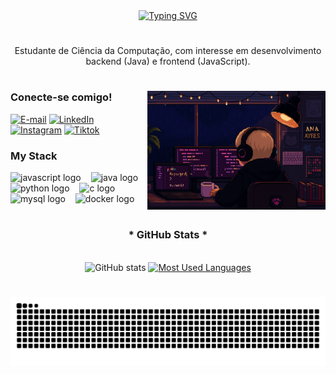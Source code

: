 <div align="center">
  <a href="https://git.io/typing-svg">
    <img src="https://readme-typing-svg.demolab.com?font=Fira+Code&weight=500&size=22&pause=1000&color=FF00F6&center=true&vCenter=true&random=false&width=524&lines=%E2%8A%B9+Oiii,+eu+sou+a+Ayres!+%E2%8A%B9+" alt="Typing SVG">
  </a>
</div>

#

<p align="center">Estudante de Ciência da Computação, com interesse em desenvolvimento backend (Java) e frontend (JavaScript).

#

<img align="right" alt="" height="190px" src="./src/codeme.png">

<h3 align="left">Conecte-se comigo!</h3>

[![E-mail](https://img.shields.io/badge/-Email-000?style=for-the-badge&logo=microsoft-outlook&logoColor=FF00F6&color=000)](mailto:anaayreso@hotmail.com)
[![LinkedIn](https://img.shields.io/badge/-LinkedIn-000?style=for-the-badge&logo=linkedin&logoColor=FF00F6&color=000)](https://www.linkedin.com/in/anaclaraayres)
[![Instagram](https://img.shields.io/badge/-Instagram-000?style=for-the-badge&logo=instagram&logoColor=FF00F6&color=000)](https://www.instagram.com/mundinhodaayres.tech/)
[![Tiktok](https://img.shields.io/badge/-Tiktok-000?style=for-the-badge&logo=tiktok&logoColor=FF00F6&color=000)](https://www.tiktok.com/@mundinhodaayres?_t=ZM-8x9XbKul1aq&_r=1)

<h3 align="left">My Stack </h3>

<div align="left">
  <img src="https://cdn.jsdelivr.net/gh/devicons/devicon/icons/javascript/javascript-plain.svg" height="25" alt="javascript logo" />
  <img width="8" />
  <img src="https://cdn.jsdelivr.net/gh/devicons/devicon/icons/java/java-original.svg" height="25" alt="java logo" />
  <img width="8" />
  <img src="https://cdn.jsdelivr.net/gh/devicons/devicon/icons/python/python-original.svg" height="25" alt="python logo" />
  <img width="8" />
  <img src="https://cdn.jsdelivr.net/gh/devicons/devicon/icons/c/c-original.svg" height="25" alt="c logo" />
  <img width="8" />
  <img src="https://cdn.jsdelivr.net/gh/devicons/devicon/icons/mysql/mysql-original.svg" height="25" alt="mysql logo" />
  <img width="8" />
  <img src="https://cdn.jsdelivr.net/gh/devicons/devicon/icons/docker/docker-original.svg" height="25" alt="docker logo" />
</div>

#

<div style="text-align: center;" align="center">
  <h3>* GitHub Stats *</h3>
  <br>
  <img src="https://github-readme-stats-git-masterrstaa-rickstaa.vercel.app/api?username=ayresnator&hide_title=true&show_icons=true&include_all_commits=false&count_private=true&line_height=25&hide=issues&bg_color=000&title_color=FF00F6&text_color=FFF&border_radius=3&border_color=36123c&icon_color=FF00F6&theme=jolly" alt="GitHub stats">

  <a href="https://github.com/ayresnator/github-readme-stats">
    <img src="https://github-readme-stats-git-masterrstaa-rickstaa.vercel.app/api/top-langs/?username=ayresnator&line_height=10&card_width=290&layout=compact&hide_title=false&count_private=true&langs_count=4&show_icons=true&title_color=FF00F6&hide=html,scss,less&bg_color=000&text_color=8B8B8B&border_radius=3&border_color=561760&count_private=true" alt="Most Used Languages">
  </a>
</div>


#


<picture align="center">
  <source media="(prefers-color-scheme: dark)" srcset="https://raw.githubusercontent.com/ayresnator/ayresnator/output/github-contribution-grid-snake-dark.svg">
  <source media="(prefers-color-scheme: light)" srcset="https://raw.githubusercontent.com/ayresnator/ayresnator/output/github-contribution-grid-snake-dark.svg">
  <img align="center" alt="github contribution grid snake animation" src="https://raw.githubusercontent.com/ayresnator/ayresnator/output/github-contribution-grid-snake.svg">
</picture>
